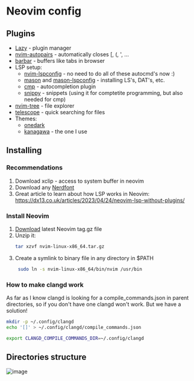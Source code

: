 # Neovim config
## Plugins
- [Lazy](https://github.com/folke/lazy.nvim) - plugin manager
- [nvim-autopairs](https://github.com/windwp/nvim-autopairs) - automatically closes [, (, ', ...
- [barbar](https://github.com/romgrk/barbar.nvim) - buffers like tabs in browser
- LSP setup:
  - [nvim-lspconfig](https://github.com/neovim/nvim-lspconfig) - no need to do all of these autocmd's now :)
  - [mason](https://github.com/williamboman/mason.nvim) and [mason-lspconfig](https://github.com/williamboman/mason-lspconfig.nvim) - installing LS's, DAT's, etc.
  - [cmp](https://github.com/hrsh7th/nvim-cmp) - autocompletion plugin
  - [snippy](https://github.com/dcampos/nvim-snippy) - snippets (using it for comptetite programming, but also needed for cmp)
- [nvim-tree](https://github.com/nvim-tree/nvim-tree.lua) - file explorer
- [telescope](https://github.com/nvim-telescope/telescope.nvim) - quick searching for files
- Themes:
  -  [onedark](https://github.com/navarasu/onedark.nvim)
  - [kanagawa](https://github.com/rebelot/kanagawa.nvim?tab=readme-ov-file) - the one I use
  
## Installing
### Recommendations
1. Download xclip - access to system buffer in neovim
2. Download any [Nerdfont](https://www.nerdfonts.com/)
3. Great article to learn about how LSP works in Neovim: \
   https://dx13.co.uk/articles/2023/04/24/neovim-lsp-without-plugins/

### Install Neovim
1. [Download](https://github.com/neovim/neovim/releases/) latest Neovim tag.gz file
2. Unzip it:
   ```bash
   tar xzvf nvim-linux-x86_64.tar.gz
   ```
4. Create a symlink to binary file in any directory in $PATH
   ```bash
    sudo ln -s nvim-linux-x86_64/bin/nvim /usr/bin
   ```

### How to make clangd work
As far as I know clangd is looking for a compile_commands.json in parent directories, so if you don't have one clangd won't work. But we have a solution!
```bash
mkdir -p ~/.config/clangd
echo '[]' > ~/.config/clangd/compile_commands.json

export CLANGD_COMPILE_COMMANDS_DIR=~/.config/clangd
```

## Directories structure
![image](https://github.com/user-attachments/assets/1f45bab0-968c-4b6a-9c30-4f2ea3748955)
